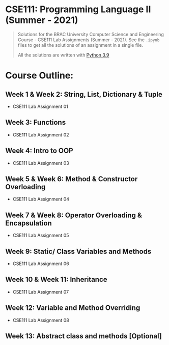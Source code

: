 # CSE111: Programming Language II (Summer - 2021)

> Solutions for the BRAC University Computer Science and Engineering Course - CSE111 Lab Assignments (Summer - 2021). See the `.ipynb` files to get all the solutions of an assignment in a single file.
>  
> All the solutions are written with [Python 3.9 ](https://www.python.org/downloads/)

# Course Outline:

## **Week 1 & Week 2:** String, List, Dictionary & Tuple
 * CSE111 Lab Assignment 01

## **Week 3:** Functions
 * CSE111 Lab Assignment 02

## **Week 4:** Intro to OOP
 * CSE111 Lab Assignment 03

## **Week 5 & Week 6:** Method & Constructor Overloading
 * CSE111 Lab Assignment 04

## **Week 7 & Week 8:** Operator Overloading & Encapsulation
 * CSE111 Lab Assignment 05

## **Week 9:** Static/ Class Variables and Methods
 * CSE111 Lab Assignment 06

## **Week 10 & Week 11:** Inheritance
 * CSE111 Lab Assignment 07

## **Week 12:** Variable and Method Overriding
 * CSE111 Lab Assignment 08

## **Week 13:** Abstract class and methods [Optional]